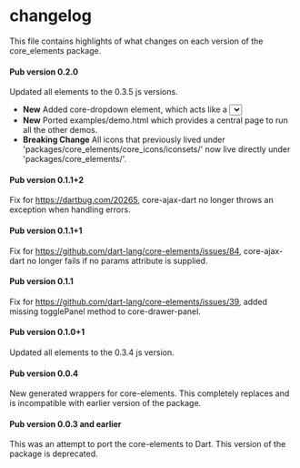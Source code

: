 # changelog

This file contains highlights of what changes on each version of the
core_elements package.

#### Pub version 0.2.0

Updated all elements to the 0.3.5 js versions.
  * **New** Added core-dropdown element, which acts like a <select> tag.
  * **New** Ported examples/demo.html which provides a central page to run all
    the other demos.
  * **Breaking Change** All icons that previously lived under 
    'packages/core_elements/core_icons/iconsets/' now live directly under
    'packages/core_elements/'.

#### Pub version 0.1.1+2

Fix for https://dartbug.com/20265, core-ajax-dart no longer throws an exception
when handling errors.

#### Pub version 0.1.1+1

Fix for https://github.com/dart-lang/core-elements/issues/84, core-ajax-dart no
longer fails if no params attribute is supplied.

#### Pub version 0.1.1

Fix for https://github.com/dart-lang/core-elements/issues/39, added missing
togglePanel method to core-drawer-panel.

#### Pub version 0.1.0+1

Updated all elements to the 0.3.4 js version.

#### Pub version 0.0.4

New generated wrappers for core-elements. This completely replaces and is
incompatible with earlier version of the package.

#### Pub version 0.0.3 and earlier

This was an attempt to port the core-elements to Dart. This version of the
package is deprecated.
